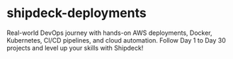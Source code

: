 # shipdeck-deployments
Real-world DevOps journey with hands-on AWS deployments, Docker, Kubernetes, CI/CD pipelines, and cloud automation. Follow Day 1 to Day 30 projects and level up your skills with Shipdeck!

